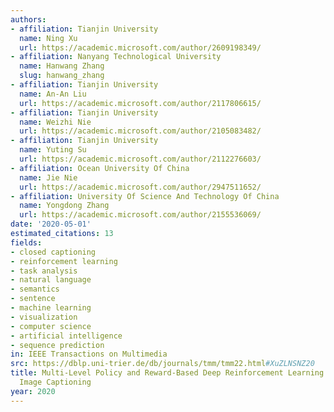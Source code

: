 ```yaml
---
authors:
- affiliation: Tianjin University
  name: Ning Xu
  url: https://academic.microsoft.com/author/2609198349/
- affiliation: Nanyang Technological University
  name: Hanwang Zhang
  slug: hanwang_zhang
- affiliation: Tianjin University
  name: An-An Liu
  url: https://academic.microsoft.com/author/2117806615/
- affiliation: Tianjin University
  name: Weizhi Nie
  url: https://academic.microsoft.com/author/2105083482/
- affiliation: Tianjin University
  name: Yuting Su
  url: https://academic.microsoft.com/author/2112276603/
- affiliation: Ocean University Of China
  name: Jie Nie
  url: https://academic.microsoft.com/author/2947511652/
- affiliation: University Of Science And Technology Of China
  name: Yongdong Zhang
  url: https://academic.microsoft.com/author/2155536069/
date: '2020-05-01'
estimated_citations: 13
fields:
- closed captioning
- reinforcement learning
- task analysis
- natural language
- semantics
- sentence
- machine learning
- visualization
- computer science
- artificial intelligence
- sequence prediction
in: IEEE Transactions on Multimedia
src: https://dblp.uni-trier.de/db/journals/tmm/tmm22.html#XuZLNSNZ20
title: Multi-Level Policy and Reward-Based Deep Reinforcement Learning Framework for
  Image Captioning
year: 2020
---
```

